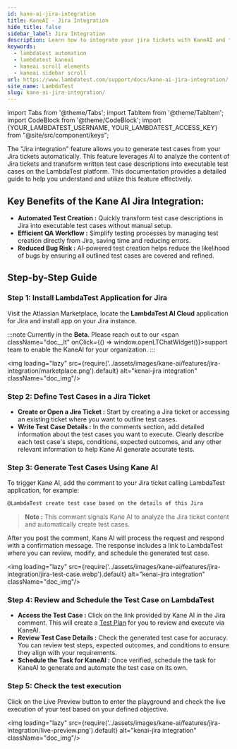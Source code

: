 ```yaml
---
id: kane-ai-jira-integration
title: KaneAI - Jira Integration
hide_title: false
sidebar_label: Jira Integration
description: Learn how to integrate your jira tickets with KaneAI and test planner using Atalssian Marketplace
keywords:
  - lambdatest automation
  - lambdatest kaneai
  - kaneai scroll elements
  - kaneai sidebar scroll
url: https://www.lambdatest.com/support/docs/kane-ai-jira-integration/
site_name: LambdaTest
slug: kane-ai-jira-integration/
---
```


import Tabs from '@theme/Tabs';
import TabItem from '@theme/TabItem';
import CodeBlock from '@theme/CodeBlock';
import {YOUR_LAMBDATEST_USERNAME, YOUR_LAMBDATEST_ACCESS_KEY} from "@site/src/component/keys";

<script type="application/ld+json"
      dangerouslySetInnerHTML={{ __html: JSON.stringify({
       "@context": "https://schema.org",
        "@type": "BreadcrumbList",
        "itemListElement": [{
          "@type": "ListItem",
          "position": 1,
          "name": "Home",
          "item": "https://www.lambdatest.com"
        },{
          "@type": "ListItem",
          "position": 2,
          "name": "Support",
          "item": "https://www.lambdatest.com/support/docs/"
        },{
          "@type": "ListItem",
          "position": 3,
          "name": "KaneAI Jira Integration",
          "item": "https://www.lambdatest.com/support/docs/kane-ai-jira-integration/"
        }]
      })
    }}
></script>
The "Jira integration" feature allows you to generate test cases from your Jira tickets automatically. This feature leverages AI to analyze the content of Jira tickets and transform written test case descriptions into executable test cases on the LambdaTest platform. This documentation provides a detailed guide to help you understand and utilize this feature effectively.

## Key Benefits of the Kane AI Jira Integration:
- **Automated Test Creation :** Quickly transform test case descriptions in Jira into executable test cases without manual setup.
- **Efficient QA Workflow :** Simplify testing processes by managing test creation directly from Jira, saving time and reducing errors.
- **Reduced Bug Risk :** AI-powered test creation helps reduce the likelihood of bugs by ensuring all outlined test cases are covered and refined.

## Step-by-Step Guide
### Step 1: Install LambdaTest Application for Jira
Visit the Atlassian Marketplace, locate the **LambdaTest AI Cloud** application for Jira and install app on your Jira instance.

:::note
Currently in the **Beta**. Please reach out to our <span className="doc__lt" onClick={() => window.openLTChatWidget()}>support team</span> to enable the KaneAI for your organization.
:::

<img loading="lazy" src={require('../assets/images/kane-ai/features/jira-integration/marketplace.png').default} alt="kenai-jira integration" className="doc_img"/>

### Step 2: Define Test Cases in a Jira Ticket
- **Create or Open a Jira Ticket :** Start by creating a Jira ticket or accessing an existing ticket where you want to outline test cases.
- **Write Test Case Details :** In the comments section, add detailed information about the test cases you want to execute. Clearly describe each test case's steps, conditions, expected outcomes, and any other relevant information to help Kane AI generate accurate tests.

### Step 3: Generate Test Cases Using Kane AI
To trigger Kane AI, add the comment to your Jira ticket calling LambdaTest application, for example:

```bash
@LambdaTest create test case based on the details of this Jira
```

> **Note :** This comment signals Kane AI to analyze the Jira ticket content and automatically create test cases.

After you post the comment, Kane AI will process the request and respond with a confirmation message. The response includes a link to LambdaTest where you can review, modify, and schedule the generated test case.

<img loading="lazy" src={require('../assets/images/kane-ai/features/jira-integration/jira-test-case.webp').default} alt="kenai-jira integration" className="doc_img"/>

### Step 4: Review and Schedule the Test Case on LambdaTest
- **Access the Test Case :** Click on the link provided by Kane AI in the Jira comment. This will create a [Test Plan](/support/docs/kane-ai-test-plan/#step-2-define-your-state-outcomes-error-messages-constraints-and-user-inputs) for you to review and execute via KaneAI.
- **Review Test Case Details :** Check the generated test case for accuracy. You can review test steps, expected outcomes, and conditions to ensure they align with your requirements.
- **Schedule the Task for KaneAI :** Once verified, schedule the task for KaneAI to generate and automate the test case on its own.

### Step 5: Check the test execution
Click on the Live Preview button to enter the playground and check the live execution of your test based on your defined objective.

<img loading="lazy" src={require('../assets/images/kane-ai/features/jira-integration/live-preview.png').default} alt="kenai-jira integration" className="doc_img"/>
